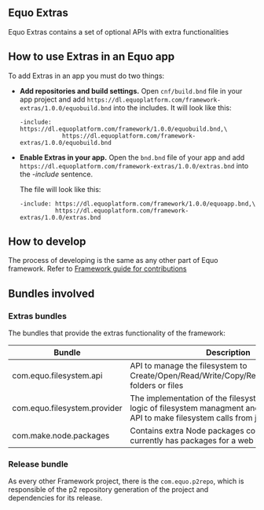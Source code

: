 ## Equo Extras

Equo Extras contains a set of optional APIs with extra functionalities

## How to use Extras in an Equo app

To add Extras in an app you must do two things:

* **Add repositories and build settings.** Open `cnf/build.bnd` file in your app project and add `https://dl.equoplatform.com/framework-extras/1.0.0/equobuild.bnd` into the includes. It will look like this:

    ```
    -include: https://dl.equoplatform.com/framework/1.0.0/equobuild.bnd,\
                https://dl.equoplatform.com/framework-extras/1.0.0/equobuild.bnd
    ```

* **Enable Extras in your app.** Open the `bnd.bnd` file of your app and add `https://dl.equoplatform.com/framework-extras/1.0.0/extras.bnd` into the _-include_ sentence.

    The file will look like this:

    ```
    -include: https://dl.equoplatform.com/framework/1.0.0/equoapp.bnd,\
	          https://dl.equoplatform.com/framework-extras/1.0.0/extras.bnd
    ```

## How to develop

The process of developing is the same as any other part of Equo framework. Refer to [Framework guide for contributions](https://github.com/equoplatform/framework#contributing)

## Bundles involved

### Extras bundles

The bundles that provide the extras functionality of the framework:

| Bundle | Description |
| ----------- | ----------- |
| com.equo.filesystem.api| API to manage the filesystem to Create/Open/Read/Write/Copy/Rename/Move/Delete folders or files |
| com.equo.filesystem.provider | The implementation of the filesystem API. Has the logic of filesystem managment and contributes a js API to make filesystem calls from javascript | 
| com.make.node.packages | Contains extra Node packages components. It currently has packages for a web toolbar creation | 

### Release bundle

As every other Framework project, there is the `com.equo.p2repo`, which is responsible of the p2 repository generation of the project and dependencies for its release.
